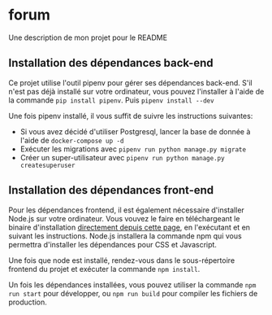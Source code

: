 # forum
Une description de mon projet pour le README

## Installation des dépendances back-end

Ce projet utilise l'outil pipenv pour gérer ses dépendances back-end. S'il n'est pas
déjà installé sur votre ordinateur, vous pouvez l'installer à l'aide de la commande
`pip install pipenv`. Puis `pipenv install --dev`

Une fois pipenv installé, il vous suffit de suivre les instructions suivantes:
- Si vous avez décidé d'utiliser Postgresql, lancer la base de donnée à l'aide de `docker-compose up -d`
- Exécuter les migrations avec `pipenv run python manage.py migrate`
- Créer un super-utilisateur avec `pipenv run python manage.py createsuperuser`


## Installation des dépendances front-end

Pour les dépendances frontend, il est également nécessaire d'installer Node.js sur votre
ordinateur. Vous vouvez le faire en téléchargeant le binaire d'installation [directement
depuis cette page](https://nodejs.org/en/download), en l'exécutant et en suivant les
instructions. Node.js installera la commande npm qui vous permettra d'installer
les dépendances pour CSS et Javascript.

Une fois que node est installé, rendez-vous dans le sous-répertoire frontend du projet
et exécuter la commande `npm install`.

Un fois les dépendances installées, vous pouvez utiliser la commande `npm run start` pour
développer, ou `npm run build` pour compiler les fichiers de production.